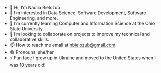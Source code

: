 - 👋 Hi, I’m Nadiia Bielozub
- 👀 I’m interested in Data Science, Software Development, Software Engineering, and more.
- 🌱 I’m currently learning Computer and Information Science at the Ohio State University.
- 💞️ I’m looking to collaborate on projects to improve my technical and collaborative skills.
- 📫 How to reach me email at nbielozub@gmail.com
- 😄 Pronouns: she/her
- ⚡ Fun fact: I grew up in Ukraine and moved to the United States when I was 10 years old!

<!---
nbielozub/nbielozub is a ✨ special ✨ repository because its `README.md` (this file) appears on your GitHub profile.
You can click the Preview link to take a look at your changes.
--->
